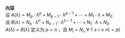 **内容**    
设 $A(\lambda)=M_p\cdot\lambda^p+M_{p-1}\cdot\lambda^{p-1}+\cdots+M_1\cdot\lambda+M_0$     
设 $B(\lambda)=N_n\cdot\lambda^n+N_{n-1}\cdot\lambda^{n-1}+\cdots+N_1\cdot\lambda+N_0$     
 $A(\lambda)=B(\lambda)$ 定义为 $p=n$ ，且 $M_i=N_i,\ \forall\ 1\le i\le n(=p)$     
